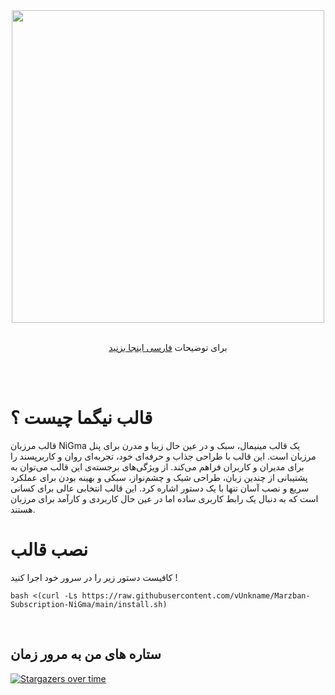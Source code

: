 <div align="center"><img src="https://raw.githubusercontent.com/vUnkname/Marzban-Subscription-NiGma/main/NiGma.png" width="500"></div>
<div align="center"><br>

  برای توضیحات <a href="https://github.com/vUnkname/Marzban-Subscription-NiGma/blob/main/README-fa.md"> فارسی اینجا بزنید </a>

</div>
<br><br>

# قالب نیگما چیست ؟
قالب مرزبان NiGma یک قالب مینیمال، سبک و در عین حال زیبا و مدرن برای پنل مرزبان است. این قالب با طراحی جذاب و حرفه‌ای خود، تجربه‌ای روان و کاربرپسند را برای مدیران و کاربران فراهم می‌کند. از ویژگی‌های برجسته‌ی این قالب می‌توان به پشتیبانی از چندین زبان، طراحی شیک و چشم‌نواز، سبکی و بهینه بودن برای عملکرد سریع و نصب آسان تنها با یک دستور اشاره کرد. این قالب انتخابی عالی برای کسانی است که به دنبال یک رابط کاربری ساده اما در عین حال کاربردی و کارآمد برای مرزبان هستند.

# نصب قالب
کافیست دستور زیر را در سرور خود اجرا کنید !
```
bash <(curl -Ls https://raw.githubusercontent.com/vUnkname/Marzban-Subscription-NiGma/main/install.sh)
```

<br>
  
## ستاره های من به مرور زمان
[![Stargazers over time](https://starchart.cc/vUnkname/Marzban-Subscription-NiGma.svg?variant=adaptive)](https://starchart.cc/vUnkname/Marzban-Subscription-NiGma)
